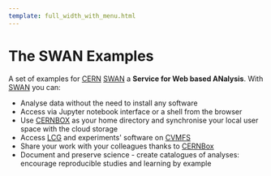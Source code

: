 ```yaml
---
template: full_width_with_menu.html
---
```


# The SWAN Examples

A set of examples for [CERN][cern] [SWAN][swan] a **Service for Web based ANalysis**.
With [SWAN][swan] you can:

* Analyse data without the need to install any software
* Access via Jupyter notebook interface or a shell from the browser
* Use [CERNBOX][cernbox] as your home directory and synchronise your local user space with the cloud storage
* Access [LCG][lcg] and experiments' software on [CVMFS][cvmfs]
* Share your work with your colleagues thanks to [CERNBox][cernbox]
* Document and preserve science - create catalogues of analyses: encourage reproducible studies and learning by example


[swan]: http://swan.web.cern.ch
[cernbox]: http://cernbox.web.cern.ch
[cern]: http://cern.ch
[cvmfs]: https://cernvm.cern.ch/portal/filesystem
[lcg]: http://lcginfo.cern.ch/